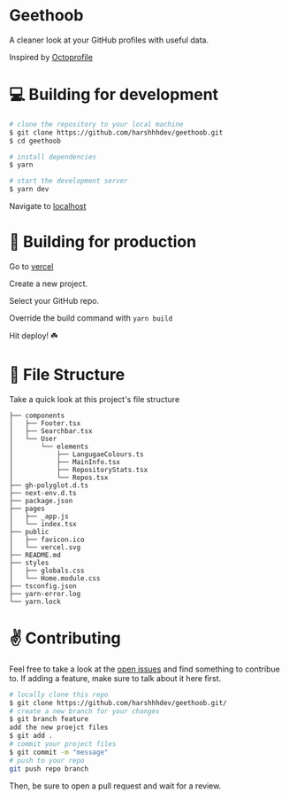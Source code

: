 # Geethoob

A cleaner look at your GitHub profiles with useful data.

Inspired by [Octoprofile](https://octoprofile.now.sh/)

# 💻 Building for development

```zsh
# clone the repository to your local machine
$ git clone https://github.com/harshhhdev/geethoob.git
$ cd geethoob

# install dependencies
$ yarn

# start the development server
$ yarn dev
```

Navigate to [localhost](http://localhost:3000/)

# 🚀 Building for production 

Go to [vercel](https://vercel.com/)

Create a new project.

Select your GitHub repo.

Override the build command with `yarn build` 

Hit deploy! ☘️

# 📂 File Structure 

Take a quick look at this project's file structure

```
├── components
│   ├── Footer.tsx
│   ├── Searchbar.tsx
│   └── User
│       └── elements
│           ├── LangugaeColours.ts
│           ├── MainInfo.tsx
│           ├── RepositoryStats.tsx
│           └── Repos.tsx
├── gh-polyglot.d.ts
├── next-env.d.ts
├── package.json
├── pages
│   ├── _app.js
│   └── index.tsx
├── public
│   ├── favicon.ico
│   └── vercel.svg
├── README.md
├── styles
│   ├── globals.css
│   └── Home.module.css
├── tsconfig.json
├── yarn-error.log
└── yarn.lock
```

# ✌️ Contributing

Feel free to take a look at the [open issues](https://github.com/harshhhdev/geethoob/issues) and find something to contribue to. If adding a feature, make sure to talk about it here first.

```zsh
# locally clone this repo
$ git clone https://github.com/harshhhdev/geethoob.git/
# create a new branch for your changes
$ git branch feature
add the new proejct files
$ git add .
# commit your project files
$ git commit -m "message"
# push to your repo
git push repo branch
```

Then, be sure to open a pull request and wait for a review.
